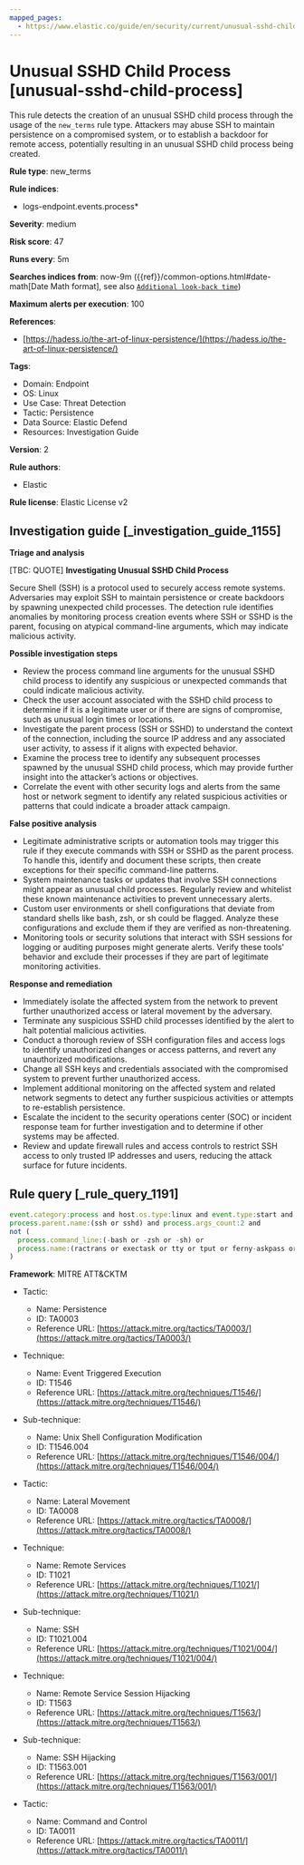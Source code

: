 ```yaml
---
mapped_pages:
  - https://www.elastic.co/guide/en/security/current/unusual-sshd-child-process.html
---
```


# Unusual SSHD Child Process [unusual-sshd-child-process]

This rule detects the creation of an unusual SSHD child process through the usage of the `new_terms` rule type. Attackers may abuse SSH to maintain persistence on a compromised system, or to establish a backdoor for remote access, potentially resulting in an unusual SSHD child process being created.

**Rule type**: new_terms

**Rule indices**:

* logs-endpoint.events.process*

**Severity**: medium

**Risk score**: 47

**Runs every**: 5m

**Searches indices from**: now-9m ({{ref}}/common-options.html#date-math[Date Math format], see also [`Additional look-back time`](docs-content://solutions/security/detect-and-alert/create-detection-rule.md#rule-schedule))

**Maximum alerts per execution**: 100

**References**:

* [https://hadess.io/the-art-of-linux-persistence/](https://hadess.io/the-art-of-linux-persistence/)

**Tags**:

* Domain: Endpoint
* OS: Linux
* Use Case: Threat Detection
* Tactic: Persistence
* Data Source: Elastic Defend
* Resources: Investigation Guide

**Version**: 2

**Rule authors**:

* Elastic

**Rule license**: Elastic License v2

## Investigation guide [_investigation_guide_1155]

**Triage and analysis**

[TBC: QUOTE]
**Investigating Unusual SSHD Child Process**

Secure Shell (SSH) is a protocol used to securely access remote systems. Adversaries may exploit SSH to maintain persistence or create backdoors by spawning unexpected child processes. The detection rule identifies anomalies by monitoring process creation events where SSH or SSHD is the parent, focusing on atypical command-line arguments, which may indicate malicious activity.

**Possible investigation steps**

* Review the process command line arguments for the unusual SSHD child process to identify any suspicious or unexpected commands that could indicate malicious activity.
* Check the user account associated with the SSHD child process to determine if it is a legitimate user or if there are signs of compromise, such as unusual login times or locations.
* Investigate the parent process (SSH or SSHD) to understand the context of the connection, including the source IP address and any associated user activity, to assess if it aligns with expected behavior.
* Examine the process tree to identify any subsequent processes spawned by the unusual SSHD child process, which may provide further insight into the attacker’s actions or objectives.
* Correlate the event with other security logs and alerts from the same host or network segment to identify any related suspicious activities or patterns that could indicate a broader attack campaign.

**False positive analysis**

* Legitimate administrative scripts or automation tools may trigger this rule if they execute commands with SSH or SSHD as the parent process. To handle this, identify and document these scripts, then create exceptions for their specific command-line patterns.
* System maintenance tasks or updates that involve SSH connections might appear as unusual child processes. Regularly review and whitelist these known maintenance activities to prevent unnecessary alerts.
* Custom user environments or shell configurations that deviate from standard shells like bash, zsh, or sh could be flagged. Analyze these configurations and exclude them if they are verified as non-threatening.
* Monitoring tools or security solutions that interact with SSH sessions for logging or auditing purposes might generate alerts. Verify these tools' behavior and exclude their processes if they are part of legitimate monitoring activities.

**Response and remediation**

* Immediately isolate the affected system from the network to prevent further unauthorized access or lateral movement by the adversary.
* Terminate any suspicious SSHD child processes identified by the alert to halt potential malicious activities.
* Conduct a thorough review of SSH configuration files and access logs to identify unauthorized changes or access patterns, and revert any unauthorized modifications.
* Change all SSH keys and credentials associated with the compromised system to prevent further unauthorized access.
* Implement additional monitoring on the affected system and related network segments to detect any further suspicious activities or attempts to re-establish persistence.
* Escalate the incident to the security operations center (SOC) or incident response team for further investigation and to determine if other systems may be affected.
* Review and update firewall rules and access controls to restrict SSH access to only trusted IP addresses and users, reducing the attack surface for future incidents.


## Rule query [_rule_query_1191]

```js
event.category:process and host.os.type:linux and event.type:start and event.action:exec and
process.parent.name:(ssh or sshd) and process.args_count:2 and
not (
  process.command_line:(-bash or -zsh or -sh) or
  process.name:(ractrans or exectask or tty or tput or ferny-askpass or id or ip)
)
```

**Framework**: MITRE ATT&CKTM

* Tactic:

    * Name: Persistence
    * ID: TA0003
    * Reference URL: [https://attack.mitre.org/tactics/TA0003/](https://attack.mitre.org/tactics/TA0003/)

* Technique:

    * Name: Event Triggered Execution
    * ID: T1546
    * Reference URL: [https://attack.mitre.org/techniques/T1546/](https://attack.mitre.org/techniques/T1546/)

* Sub-technique:

    * Name: Unix Shell Configuration Modification
    * ID: T1546.004
    * Reference URL: [https://attack.mitre.org/techniques/T1546/004/](https://attack.mitre.org/techniques/T1546/004/)

* Tactic:

    * Name: Lateral Movement
    * ID: TA0008
    * Reference URL: [https://attack.mitre.org/tactics/TA0008/](https://attack.mitre.org/tactics/TA0008/)

* Technique:

    * Name: Remote Services
    * ID: T1021
    * Reference URL: [https://attack.mitre.org/techniques/T1021/](https://attack.mitre.org/techniques/T1021/)

* Sub-technique:

    * Name: SSH
    * ID: T1021.004
    * Reference URL: [https://attack.mitre.org/techniques/T1021/004/](https://attack.mitre.org/techniques/T1021/004/)

* Technique:

    * Name: Remote Service Session Hijacking
    * ID: T1563
    * Reference URL: [https://attack.mitre.org/techniques/T1563/](https://attack.mitre.org/techniques/T1563/)

* Sub-technique:

    * Name: SSH Hijacking
    * ID: T1563.001
    * Reference URL: [https://attack.mitre.org/techniques/T1563/001/](https://attack.mitre.org/techniques/T1563/001/)

* Tactic:

    * Name: Command and Control
    * ID: TA0011
    * Reference URL: [https://attack.mitre.org/tactics/TA0011/](https://attack.mitre.org/tactics/TA0011/)



